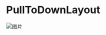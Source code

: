 # PullToDownLayout
![图片](https://upload-images.jianshu.io/upload_images/2235080-a5d7ad8b38ec224b.gif?imageMogr2/auto-orient/strip)
